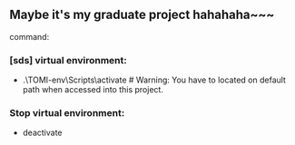 ## Maybe it's my graduate project hahahaha~~~
command:
### [sds] virtual environment: 
- .\TOMI-env\Scripts\activate  # Warning: You have to located on default path when accessed into this project.
### Stop virtual environment: 
- deactivate
